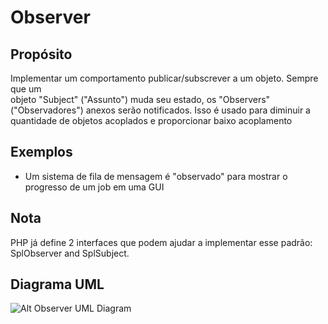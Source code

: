 # Observer

## Propósito

Implementar um comportamento publicar/subscrever a um objeto. Sempre que um  
objeto "Subject" ("Assunto") muda seu estado, os "Observers" ("Observadores") 
anexos serão notificados. Isso é usado para diminuir a quantidade de objetos 
acoplados e proporcionar baixo acoplamento

## Exemplos

* Um sistema de fila de mensagem é "observado" para mostrar o progresso de um 
job em uma GUI

## Nota

PHP já define 2 interfaces que podem ajudar a implementar esse padrão: SplObserver and SplSubject.

## Diagrama UML

![Alt Observer UML Diagram](uml/uml.png)
